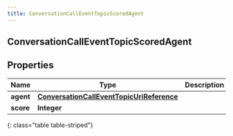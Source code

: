 ```yaml
---
title: ConversationCallEventTopicScoredAgent
---
```

## ConversationCallEventTopicScoredAgent


## Properties

| Name | Type | Description | Notes |
| ------------ | ------------- | ------------- | ------------- |
| **agent** | <!----><!---->[**ConversationCallEventTopicUriReference**](ConversationCallEventTopicUriReference.html)<!----> |  |  [optional] |
| **score** | <!----><!---->**Integer**<!----> |  |  [optional] |
{: class="table table-striped"}



